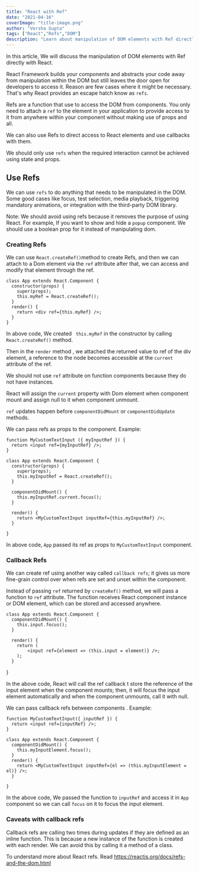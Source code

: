 ```yaml
---
title: "React with Ref"
date: "2021-04-16"
coverImage: "title-image.png"
author: "Versha Gupta"
tags: ["React","Refs","DOM"]
description: "Learn about manipulation of DOM elements with Ref directly with React"
---
```



In this article, We will discuss the manipulation of DOM elements with Ref directly with React. 

React Framework builds your components and abstracts your code away from manipulation within the DOM but still leaves the door open for developers to access it. Reason are few cases where it might be necessary. That's why React provides an escape hatch know as `refs`.

Refs are a function that use to access the DOM from components. You only need to attach a `ref` to the element in your application to provide access to it from anywhere within your component without making use of props and all. 

We can also use Refs to direct access to React elements and use callbacks with them.

We should only use `refs` when the required interaction cannot be achieved using state and props.

## Use Refs

We can use `refs` to do anything that needs to be manipulated in the DOM. Some good cases like focus, test selection, media playback, triggering mandatory animations, or integration with the third-party DOM library.

Note: We should avoid using refs because it removes the purpose of using React.   For example, If you want to show and hide a 	`popup` component. We should use a boolean prop for it instead of manipulating dom.
	
### Creating Refs

We can use `React.createRef()`method to create Refs, and then we can attach to a Dom element via the `ref` attribute after that, we can access and modify that element through the ref. 

    class App extends React.Component {
      constructor(props) {  
        super(props);  
        this.myRef = React.createRef();
      }
      render() {
        return <div ref={this.myRef} />; 
      }
    }

In above code, We created ` this.myRef` in the constructor by calling `React.createRef()`  method.

Then in the `render` method , we attached the returned value to ref of the div element,  a reference to the node becomes accessible at the `current` attribute of the ref.

We should not use `ref` attribute on function components because they do not have instances.

React will assign the `current` property with Dom element when component mount and assign null to it when component unmount.  

`ref` updates happen before `componentDidMount` or `componentDidUpdate` methods.

We can pass refs as props to the component. Example:

    function MyCustomTextInput ({ myInputRef }) {  
      return <input ref={myInputRef} />;  
    }
    
    class App extends React.Component {  
      constructor(props) {  
        super(props);  
        this.myInputRef = React.createRef();  
      } 
      
      componentDidMount() {  
        this.myInputRef.current.focus();  
      }
      
      render() {  
        return <MyCustomTextInput inputRef={this.myInputRef} />;  
      }
        
    }
    
    

In above code, `App` passed its ref as props to `MyCustomTextInput` component.

### Callback Refs

We can create ref using another way called `callback refs`; it gives us more fine-grain control over when refs are set and unset within the component.

Instead of passing `ref` returned by `createRef()` method, we will pass a function to `ref` attribute.
The function receives React component instance or DOM element, which can be stored and accessed anywhere.

    class App extends React.Component {  
      componentDidMount() {  
        this.input.focus();  
      } 
      
      render() {  
        return (    
            <input ref={element => (this.input = element)} />;   
        );  
      }  
}


In the above code, React will call the ref callback t store the reference of the input element when the component mounts; then, it will focus the input element automatically and when the component unmounts, call it with null.

We can pass callback refs between components . Example:

    function MyCustomTextInput({ inputRef }) {  
      return <input ref={inputRef} />;  
    }
    
    class App extends React.Component {  
      componentDidMount() {  
        this.myInputElement.focus();  
      } 
      render() {  
        return <MyCustomTextInput inputRef={el => (this.myInputElement = el)} />;  
      } 
       
    }

In the above code, We passed the function to `inputRef` and access it in `App` component so we can call `focus` on it to focus the input element.

### Caveats with callback refs

Callback refs are calling two times during updates if they are defined as an inline function. This is because a new instance of the function is created with each render. We can avoid this by calling it a method of a class.

To understand more about React refs. Read https://reactjs.org/docs/refs-and-the-dom.html
